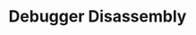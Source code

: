 ---
layout: page
title: Debugger Disassembly
description: wrote the disassembly feature of ACM Cyber's custom debugger
img: 
importance: 1
redirect: https://github.com/pbrucla/debugger-lab
category: projects
---